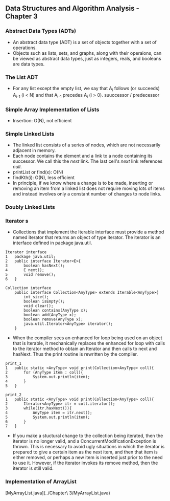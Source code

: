 ## Data Structures and Algorithm Analysis - Chapter 3
### Abstract Data Types (ADTs)
* An abstract data type (ADT) is a set of objects together with a set of operations.
* Objects such as lists, sets, and graphs, along with their operaions, can be viewed as abstract data types, just as integers, reals, and booleans are data types.
### The List ADT
* For any list except the empty list, we say that A<sub>i</sub> follows (or succeeds) A<sub>i-1</sub> (i < N) and that A<sub>i-1</sub> precedes A<sub>i</sub> (i > 0). suuccessor / predecessor
### Simple Array Implementation of Lists
* Insertion: O(N), not efficient
### Simple Linked Lists
* The linked list consists of a series of nodes, which are not necessarily adjacent in memory.
* Each node contains the element and a link to a node containing its successor. We call this the <I>next</I> link. The last cell's <I>next</I> link references <I>null</I>.
* printList or find(x): O(N)
* findKth(i): O(N), less efficient
* In principle, if we know where a change is to be made, inserting or removing an item from a linked list does not require moving lots of items and instead involves only a constant number of changes to node links.
### Doubly Linked Lists
### Iterator s
* Collections that implement the Iterable interface must provide a method named iterator that returns an object of type iterator. The iterator is an interface defined in package java.util.
```
Iterator interface
1	package java.util;
2	public interface Iterator<E>{
3		boolean hasNext();
4		E next();
5		void remove();
6	}
```
```
Collection interface
	public interface Collection<AnyType> extends Iterable<AnyType>{
		int size();
		boolean isEmpty();
		void clear();
		boolean contains(AnyType x);
		boolean add(AnyType x);
		boolean remove(AnyType x);
		java.util.Iterator<AnyType> iterator();
	}
```
* When the compiler sees an enhanced for loop being used on an object that is Iterable, it mechanically replaces the enhanced for loop with calls to the iterator method to obtain an Iterator and then calls to next and hasNext. Thus the print routine is rewritten by the compiler.
```
print_1
1	public static <AnyType> void print(Collection<AnyType> coll){
2		for (AnyType item : coll){
3			System.out.println(item);
4		}
5	}
```
```
print_2
1	public static <AnyType> void print(Collection<AnyType> coll){
2		Iterator<AnyType> itr = coll.iterator();
3		while(itr.haxNext()){
4			AnyType item = itr.next();
5			System.out.println(item);
6		}
7	}
```
* If you make a stuctural change to the collection being iterated, then the iterator is no longer valid, and a ConcurrentModificationException is thrown. This is necessary to avoid ugly situations in which the iterator is prepared to give a certain item as the next item, and then that item is either removed, or perhaps a new item is inserted just prior to the need to use it. However, if the iterator invokes its remove method, then the iterator is still valid.
### Implementation of ArrayList

[MyArrayList.java](../Chapter\ 3/MyArrayList.java)
